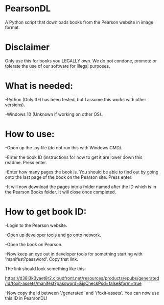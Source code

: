 # PearsonDL

A Python script that downloads books  from the Pearson website in image format.

# Disclaimer

Only use this for books you LEGALLY own. We do not condone, promote or tolerate the use of our software for illegal purposes.

# What is needed:

-Python (Only 3.6 has been tested, but I assume this works with other versions).

-Windows 10 (Unknown if working on other OS).

# How to use:

-Open up the .py file (do not run this with Windows CMD).

-Enter the book ID (instructions for how to get it are lower down this readme. Press enter.

-Enter how many pages the book is. You should be able to find out by going onto the last page of the book on the Pearson site. Press enter.

-It will now download the pages into a folder named after the ID which is in the Pearson Books folder. It will close once completed.



# How to get book ID:

-Login to the Pearson website.

-Open up developer tools and go onto network.

-Open the book on Pearson.

-Now keep an eye out in developer tools for something starting with 'manifest?password'. Copy that link.

The link should look something like this:

https://d38l3k3yaet8r2.cloudfront.net/resources/products/epubs/generated/id/foxit-assets/manifest?password=&isCheckPsd=false&form=true
  
-Now copy the id between '/generated' and '/foxit-assets'. You can now use this ID in PearsonDL!

